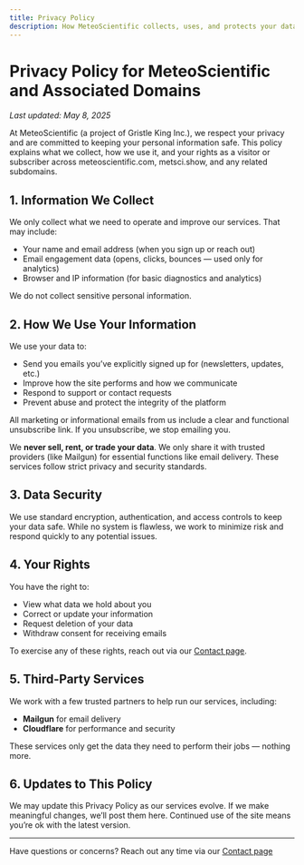 ```yaml
---
title: Privacy Policy
description: How MeteoScientific collects, uses, and protects your data.
---
```


# Privacy Policy for MeteoScientific and Associated Domains

_Last updated: May 8, 2025_

At MeteoScientific (a project of Gristle King Inc.), we respect your privacy and are committed to keeping your personal information safe. This policy explains what we collect, how we use it, and your rights as a visitor or subscriber across meteoscientific.com, metsci.show, and any related subdomains.

## 1. Information We Collect

We only collect what we need to operate and improve our services. That may include:

- Your name and email address (when you sign up or reach out)
- Email engagement data (opens, clicks, bounces — used only for analytics)
- Browser and IP information (for basic diagnostics and analytics)

We do not collect sensitive personal information.

## 2. How We Use Your Information

We use your data to:

- Send you emails you’ve explicitly signed up for (newsletters, updates, etc.)
- Improve how the site performs and how we communicate
- Respond to support or contact requests
- Prevent abuse and protect the integrity of the platform

All marketing or informational emails from us include a clear and functional unsubscribe link. If you unsubscribe, we stop emailing you.

We **never sell, rent, or trade your data**. We only share it with trusted providers (like Mailgun) for essential functions like email delivery. These services follow strict privacy and security standards.

## 3. Data Security

We use standard encryption, authentication, and access controls to keep your data safe. While no system is flawless, we work to minimize risk and respond quickly to any potential issues.

## 4. Your Rights

You have the right to:

- View what data we hold about you
- Correct or update your information
- Request deletion of your data
- Withdraw consent for receiving emails

To exercise any of these rights, reach out via our [Contact page](/contact).

## 5. Third-Party Services

We work with a few trusted partners to help run our services, including:

- **Mailgun** for email delivery
- **Cloudflare** for performance and security

These services only get the data they need to perform their jobs — nothing more.

## 6. Updates to This Policy

We may update this Privacy Policy as our services evolve. If we make meaningful changes, we’ll post them here. Continued use of the site means you’re ok with the latest version.

---

Have questions or concerns? Reach out any time via our [Contact page](/contact)
